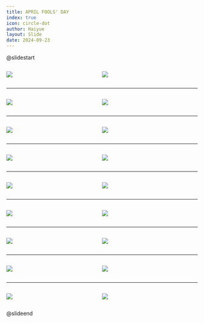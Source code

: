 ```yaml
---
title: APRIL FOOLS' DAY
index: true
icon: circle-dot
author: Haiyue
layout: Slide
date: 2024-09-23
---
```

 
@slidestart

<div style="display:flex">
<div style="flex:1">

![](/reading/english/Level-M/APRIL%20FOOLS'%20DAY/001.webp)
</div>
<div style="flex:1">

![](/reading/english/Level-M/APRIL%20FOOLS'%20DAY/002.webp)
</div>
</div>

---

<div style="display:flex">
<div style="flex:1">

![](/reading/english/Level-M/APRIL%20FOOLS'%20DAY/003.webp)
</div>
<div style="flex:1">

![](/reading/english/Level-M/APRIL%20FOOLS'%20DAY/004.webp)
</div>
</div>

---

<div style="display:flex">
<div style="flex:1">

![](/reading/english/Level-M/APRIL%20FOOLS'%20DAY/005.webp)
</div>
<div style="flex:1">

![](/reading/english/Level-M/APRIL%20FOOLS'%20DAY/006.webp)
</div>
</div>

---

<div style="display:flex">
<div style="flex:1">

![](/reading/english/Level-M/APRIL%20FOOLS'%20DAY/007.webp)
</div>
<div style="flex:1">

![](/reading/english/Level-M/APRIL%20FOOLS'%20DAY/008.webp)
</div>
</div>

---

<div style="display:flex">
<div style="flex:1">

![](/reading/english/Level-M/APRIL%20FOOLS'%20DAY/009.webp)
</div>
<div style="flex:1">

![](/reading/english/Level-M/APRIL%20FOOLS'%20DAY/010.webp)
</div>
</div>

---

<div style="display:flex">
<div style="flex:1">

![](/reading/english/Level-M/APRIL%20FOOLS'%20DAY/011.webp)
</div>
<div style="flex:1">

![](/reading/english/Level-M/APRIL%20FOOLS'%20DAY/012.webp)
</div>
</div>

---

<div style="display:flex">
<div style="flex:1">

![](/reading/english/Level-M/APRIL%20FOOLS'%20DAY/013.webp)
</div>
<div style="flex:1">

![](/reading/english/Level-M/APRIL%20FOOLS'%20DAY/014.webp)
</div>
</div>

---

<div style="display:flex">
<div style="flex:1">

![](/reading/english/Level-M/APRIL%20FOOLS'%20DAY/015.webp)
</div>
<div style="flex:1">

![](/reading/english/Level-M/APRIL%20FOOLS'%20DAY/016.webp)
</div>
</div>

---

<div style="display:flex">
<div style="flex:1">

![](/reading/english/Level-M/APRIL%20FOOLS'%20DAY/017.webp)
</div>
<div style="flex:1">

![](/reading/english/Level-M/APRIL%20FOOLS'%20DAY/018.webp)
</div>
</div>

@slideend